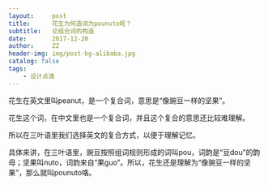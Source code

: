 ```yaml
---
layout:     post
title:      花生为何造词为pounuto呢？
subtitle:   论组合词的构造
date:       2017-12-20
author:     ZZ
header-img: img/post-bg-alibaba.jpg
catalog: false
tags:
    - 设计点滴
---
```


花生在英文里叫peanut，是一个复合词，意思是“像豌豆一样的坚果”。

花生这个词，在中文里也是一个复合词，并且这个复合的意思还比较难理解。

所以在三叶语里我们选择英文的复合方式，以便于理解记忆。

具体来讲，在三叶语里，豌豆按照组词规则形成的词叫pou，词韵是“豆dou”的韵母；坚果叫nuto，词韵来自“果guo”。所以，花生还是理解为“像豌豆一样的坚果”，那么就叫pounuto咯。
